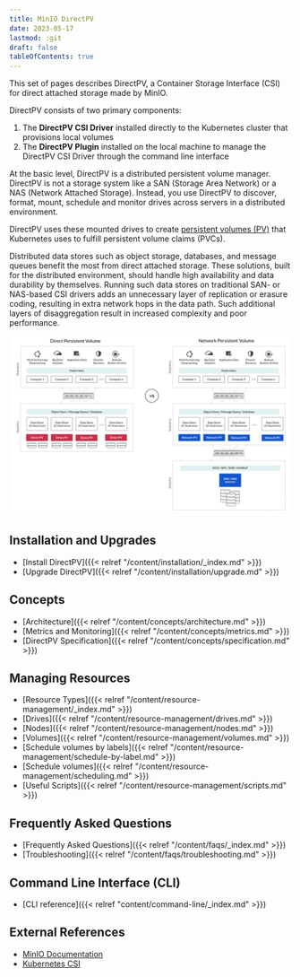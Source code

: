 ```yaml
---
title: MinIO DirectPV
date: 2023-05-17
lastmod: :git
draft: false
tableOfContents: true
---
```


This set of pages describes DirectPV, a Container Storage Interface (CSI) for direct attached storage made by MinIO.

DirectPV consists of two primary components:

1. The **DirectPV CSI Driver** installed directly to the Kubernetes cluster that provisions local volumes
2. The **DirectPV Plugin** installed on the local machine to manage the DirectPV CSI Driver through the command line interface

At the basic level, DirectPV is a distributed persistent volume manager.
DirectPV is not a storage system like a SAN (Storage Area Network) or a NAS (Network Attached Storage). 
Instead, you use DirectPV to discover, format, mount, schedule and monitor drives across servers in a distributed environment.

DirectPV uses these mounted drives to create [persistent volumes (PV)](https://kubernetes.io/docs/concepts/storage/persistent-volumes/) that Kubernetes uses to fulfill persistent volume claims (PVCs).

<!---
DirectPV exists to address an issue in Kubernetes where `hostPath` and local persistent volumes are statically provisioned and limited in functionality.
-->

Distributed data stores such as object storage, databases, and message queues benefit the most from direct attached storage.
These solutions, built for the distributed environment, should handle high availability and data durability by themselves. 
Running such data stores on traditional SAN- or NAS-based CSI drivers adds an unnecessary layer of replication or erasure coding, resulting in extra network hops in the data path. 
Such additional layers of disaggregation result in increased complexity and poor performance.

![Diagram comparing direct persistent volumes to network persistent volumes](architecture.png)

## Installation and Upgrades

 - [Install DirectPV]({{< relref "/content/installation/_index.md" >}})
 - [Upgrade DirectPV]({{< relref "/content/installation/upgrade.md" >}})

## Concepts

- [Architecture]({{< relref "/content/concepts/architecture.md" >}})
- [Metrics and Monitoring]({{< relref "/content/concepts/metrics.md" >}})
- [DirectPV Specification]({{< relref "/content/concepts/specification.md" >}}) 

## Managing Resources

- [Resource Types]({{< relref "/content/resource-management/_index.md" >}})
- [Drives]({{< relref "/content/resource-management/drives.md" >}})
- [Nodes]({{< relref "/content/resource-management/nodes.md" >}})
- [Volumes]({{< relref "/content/resource-management/volumes.md" >}})
- [Schedule volumes by labels]({{< relref "/content/resource-management/schedule-by-label.md" >}})
- [Schedule volumes]({{< relref "/content/resource-management/scheduling.md" >}})
- [Useful Scripts]({{< relref "/content/resource-management/scripts.md" >}})
 
## Frequently Asked Questions

- [Frequently Asked Questions]({{< relref "/content/faqs/_index.md" >}})
- [Troubleshooting]({{< relref "/content/faqs/troubleshooting.md" >}})

## Command Line Interface (CLI)

 - [CLI reference]({{< relref "content/command-line/_index.md" >}})

<!--- 
 - [Usage Guide](./usage-guide.md)
 - [Upgrades](./cli/upgrades.md) 
 
### Advanced
 - [Internals](./internals.md)
-->

## External References

- [MinIO Documentation](https://min.io/docs/minio/kubernetes/upstream/index.html?ref=DirectPV-Docs) 
- [Kubernetes CSI](https://kubernetes.io/blog/2019/01/15/container-storage-interface-ga/)
